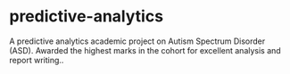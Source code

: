 # predictive-analytics
A predictive analytics academic project on Autism Spectrum Disorder (ASD). Awarded the highest marks in the cohort for excellent analysis and report writing..
